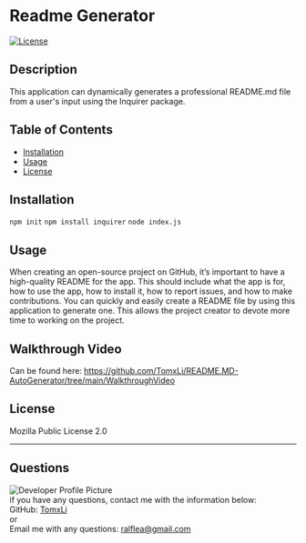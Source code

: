 # Readme Generator

  [![License](https://img.shields.io/github/license/TomxLi/README.MD-AutoGenerator)](LICENSE.md)
  
  ## Description 
  This application can dynamically generates a professional README.md file from a user's input using the Inquirer package.
  ## Table of Contents
  * [Installation](#installation)
  * [Usage](#usage)
  * [License](#license)
  ## Installation
  `npm init` `npm install inquirer` `node index.js`
  
  ## Usage 
  When creating an open-source project on GitHub, it’s important to have a high-quality README for the app. This should include what the app is for, how to use the app, how to install it, how to report issues, and how to make contributions. You can quickly and easily create a README file by using this application to generate one. This allows the project creator to devote more time to working on the project.
  ## Walkthrough Video
  Can be found here: https://github.com/TomxLi/README.MD-AutoGenerator/tree/main/WalkthroughVideo
  ## License
  Mozilla Public License 2.0
  
  ---
  
  ## Questions
  ![Developer Profile Picture](https://avatars3.githubusercontent.com/u/71794384?v=4)
  <br />
  if you have any questions, contact me with the information below:
  <br />
  GitHub: [TomxLi](https://github.com/TomxLi)<br />
  or<br />
  Email me with any questions: ralflea@gmail.com<br /><br />
  
